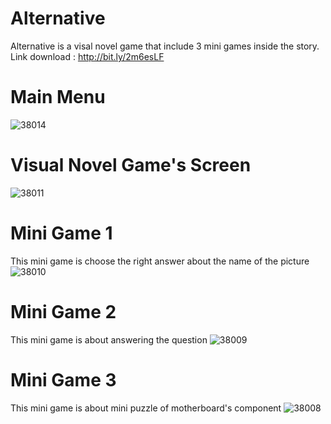 # Alternative
Alternative is a visal novel game that include 3 mini games inside the story.
Link download : http://bit.ly/2m6esLF

# Main Menu
![38014](https://user-images.githubusercontent.com/33738081/64513058-ef0ca980-d311-11e9-9527-b18b1320c39d.jpg)
# Visual Novel Game's Screen
![38011](https://user-images.githubusercontent.com/33738081/64513091-fe8bf280-d311-11e9-919a-45a44e2b5cd8.jpg)
# Mini Game 1
This mini game is choose the right answer about the name of the picture
![38010](https://user-images.githubusercontent.com/33738081/64513133-0f3c6880-d312-11e9-86b9-5f627cd8029f.jpg)
# Mini Game 2
This mini game is about answering the question
![38009](https://user-images.githubusercontent.com/33738081/64513169-224f3880-d312-11e9-84bf-6eb4ea4a4a96.jpg)
# Mini Game 3
This mini game is about mini puzzle of motherboard's component
![38008](https://user-images.githubusercontent.com/33738081/64513205-35fa9f00-d312-11e9-9632-1d5d4d69598c.jpg)
